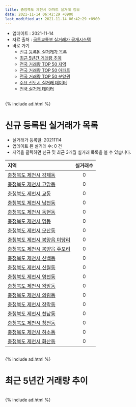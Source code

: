 ```yaml
---
title: 충청북도 제천시 아파트 실거래 정보
date: 2021-11-14 06:42:29 +0900
last_modified_at: 2021-11-14 06:42:29 +0900
---
```


* 업데이트 : 2021-11-14
* 자료 출처 : [국토교통부 실거래가 공개시스템](http://rt.molit.go.kr)
* 바로 가기
    * [신규 등록된 실거래가 목록](#신규-등록된-실거래가-목록)
    * [최근 5년간 거래량 추이](#최근-5년간-거래량-추이)
    * [전국 거래량 TOP 50 지역](https://inasie.github.io/apt-trade-info/최근-3개월-전국에서-가장-거래가-많이-발생한-지역)
    * [전국 거래량 TOP 50 아파트](https://inasie.github.io/apt-trade-info/최근-3개월-전국에서-가장-거래가-많이-발생한-아파트)
    * [전국 거래량 TOP 50 분양권](https://inasie.github.io/apt-trade-info/최근-3개월-전국에서-가장-거래가-많이-발생한-분양권)
    * [주요 신도시 실거래 데이터](https://inasie.github.io/apt-trade-info/주요-신도시)
    * [전국 실거래 데이터](https://inasie.github.io/apt-trade-info/전국)

<br>
{% include ad.html %}
<br>

# 신규 등록된 실거래가 목록
* 실거래가 등록일: 20211114
* 업데이트 된 실거래 수: 0 건
* 지역을 클릭하면 신규 및 최근 3개월 실거래 목록을 볼 수 있습니다.


|지역|실거래수|
|:---|:---:|
|[충청북도 제천시 강제동](https://inasie.github.io/apt-trade-info/충청북도-제천시-강제동)|0|
|[충청북도 제천시 고암동](https://inasie.github.io/apt-trade-info/충청북도-제천시-고암동)|0|
|[충청북도 제천시 교동](https://inasie.github.io/apt-trade-info/충청북도-제천시-교동)|0|
|[충청북도 제천시 남천동](https://inasie.github.io/apt-trade-info/충청북도-제천시-남천동)|0|
|[충청북도 제천시 동현동](https://inasie.github.io/apt-trade-info/충청북도-제천시-동현동)|0|
|[충청북도 제천시 명동](https://inasie.github.io/apt-trade-info/충청북도-제천시-명동)|0|
|[충청북도 제천시 모산동](https://inasie.github.io/apt-trade-info/충청북도-제천시-모산동)|0|
|[충청북도 제천시 봉양읍 미당리](https://inasie.github.io/apt-trade-info/충청북도-제천시-봉양읍-미당리)|0|
|[충청북도 제천시 봉양읍 주포리](https://inasie.github.io/apt-trade-info/충청북도-제천시-봉양읍-주포리)|0|
|[충청북도 제천시 신백동](https://inasie.github.io/apt-trade-info/충청북도-제천시-신백동)|0|
|[충청북도 제천시 신월동](https://inasie.github.io/apt-trade-info/충청북도-제천시-신월동)|0|
|[충청북도 제천시 영천동](https://inasie.github.io/apt-trade-info/충청북도-제천시-영천동)|0|
|[충청북도 제천시 왕암동](https://inasie.github.io/apt-trade-info/충청북도-제천시-왕암동)|0|
|[충청북도 제천시 의림동](https://inasie.github.io/apt-trade-info/충청북도-제천시-의림동)|0|
|[충청북도 제천시 장락동](https://inasie.github.io/apt-trade-info/충청북도-제천시-장락동)|0|
|[충청북도 제천시 천남동](https://inasie.github.io/apt-trade-info/충청북도-제천시-천남동)|0|
|[충청북도 제천시 청전동](https://inasie.github.io/apt-trade-info/충청북도-제천시-청전동)|0|
|[충청북도 제천시 하소동](https://inasie.github.io/apt-trade-info/충청북도-제천시-하소동)|0|
|[충청북도 제천시 화산동](https://inasie.github.io/apt-trade-info/충청북도-제천시-화산동)|0|


<br>
{% include ad.html %}
<br>

# 최근 5년간 거래량 추이


<div style="width:100%;">
    <canvas id="deal_progress" height="200"></canvas>
</div>

<script>
new Chart(document.getElementById("deal_progress"), {
    type: 'line',
    data: {
        labels: ['201611','201612','201701','201702','201703','201704','201705','201706','201707','201708','201709','201710','201711','201712','201801','201802','201803','201804','201805','201806','201807','201808','201809','201810','201811','201812','201901','201902','201903','201904','201905','201906','201907','201908','201909','201910','201911','201912','202001','202002','202003','202004','202005','202006','202007','202008','202009','202010','202011','202012','202101','202102','202103','202104','202105','202106','202107','202108','202109','202110','202111'],
        datasets: [{
            label: '매매',
            pointRadius: 1,
            data: [88, 45, 61, 98, 100, 95, 108, 122, 107, 103, 102, 86, 90, 82, 128, 99, 142, 137, 93, 131, 102, 97, 103, 102, 86, 71, 81, 99, 122, 109, 115, 85, 119, 146, 137, 143, 125, 134, 155, 329, 184, 136, 168, 183, 194, 164, 206, 171, 154, 146, 368, 224, 301, 548, 494, 283, 226, 176, 169, 176, 24],
            borderColor: "rgba(255, 201, 14, 1)",
            backgroundColor: "rgba(255, 201, 14, 0.5)",
            fill: false,
            lineTension: 0
        },{
            label: '전월세',
            pointRadius: 1,
            data: [74, 61, 93, 100, 82, 72, 90, 90, 110, 118, 111, 112, 104, 143, 137, 102, 98, 95, 122, 98, 100, 102, 66, 101, 108, 122, 104, 127, 81, 95, 97, 84, 88, 112, 100, 96, 111, 127, 141, 134, 86, 93, 90, 101, 72, 78, 74, 62, 70, 68, 133, 111, 69, 165, 116, 100, 68, 100, 63, 60, 16],
            borderColor: "rgba(0, 141, 185, 1)",
            backgroundColor: "rgba(0, 141, 185, 0.5)",
            fill: false,
            lineTension: 0
        }
        ]
    },
    options: {
        responsive: true,
        title: {
            display: false
        },
        tooltips: {
            mode: 'index',
            intersect: false
        },
        hover: {
            mode: 'nearest',
            intersect: true
        },
        scales: {
            xAxes: [{
                display: true,
                scaleLabel: {
                    display: true,
                    labelString: '년/월'
                }
            }],
            yAxes: [{
                display: true,
                ticks: {
                    suggestedMin: 0,
                },
                scaleLabel: {
                    display: true,
                    labelString: '실거래 수'
                }
            }]
        }
    }
});

</script>


<br>
{% include ad.html %}
<br>

